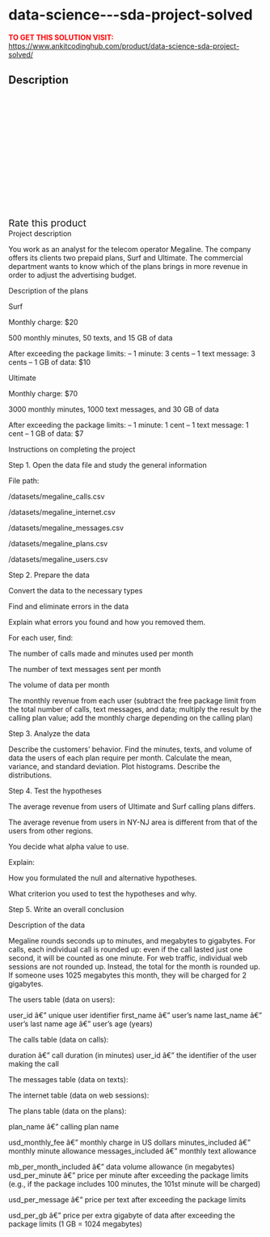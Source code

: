 # data-science---sda-project-solved



**<span style='color:red'>TO GET THIS SOLUTION VISIT:</span>** https://www.ankitcodinghub.com/product/data-science-sda-project-solved/

<h2>Description</h2>



<div class="kk-star-ratings kksr-auto kksr-align-center kksr-valign-top" data-payload="{&quot;align&quot;:&quot;center&quot;,&quot;id&quot;:&quot;131347&quot;,&quot;slug&quot;:&quot;default&quot;,&quot;valign&quot;:&quot;top&quot;,&quot;ignore&quot;:&quot;&quot;,&quot;reference&quot;:&quot;auto&quot;,&quot;class&quot;:&quot;&quot;,&quot;count&quot;:&quot;0&quot;,&quot;legendonly&quot;:&quot;&quot;,&quot;readonly&quot;:&quot;&quot;,&quot;score&quot;:&quot;0&quot;,&quot;starsonly&quot;:&quot;&quot;,&quot;best&quot;:&quot;5&quot;,&quot;gap&quot;:&quot;4&quot;,&quot;greet&quot;:&quot;Rate this product&quot;,&quot;legend&quot;:&quot;0\/5 - (0 votes)&quot;,&quot;size&quot;:&quot;24&quot;,&quot;title&quot;:&quot;Data-Science - SDA Project Solved&quot;,&quot;width&quot;:&quot;0&quot;,&quot;_legend&quot;:&quot;{score}\/{best} - ({count} {votes})&quot;,&quot;font_factor&quot;:&quot;1.25&quot;}">
            
<div class="kksr-stars">
    
<div class="kksr-stars-inactive">
            <div class="kksr-star" data-star="1" style="padding-right: 4px">
            

<div class="kksr-icon" style="width: 24px; height: 24px;"></div>
        </div>
            <div class="kksr-star" data-star="2" style="padding-right: 4px">
            

<div class="kksr-icon" style="width: 24px; height: 24px;"></div>
        </div>
            <div class="kksr-star" data-star="3" style="padding-right: 4px">
            

<div class="kksr-icon" style="width: 24px; height: 24px;"></div>
        </div>
            <div class="kksr-star" data-star="4" style="padding-right: 4px">
            

<div class="kksr-icon" style="width: 24px; height: 24px;"></div>
        </div>
            <div class="kksr-star" data-star="5" style="padding-right: 4px">
            

<div class="kksr-icon" style="width: 24px; height: 24px;"></div>
        </div>
    </div>
    
<div class="kksr-stars-active" style="width: 0px;">
            <div class="kksr-star" style="padding-right: 4px">
            

<div class="kksr-icon" style="width: 24px; height: 24px;"></div>
        </div>
            <div class="kksr-star" style="padding-right: 4px">
            

<div class="kksr-icon" style="width: 24px; height: 24px;"></div>
        </div>
            <div class="kksr-star" style="padding-right: 4px">
            

<div class="kksr-icon" style="width: 24px; height: 24px;"></div>
        </div>
            <div class="kksr-star" style="padding-right: 4px">
            

<div class="kksr-icon" style="width: 24px; height: 24px;"></div>
        </div>
            <div class="kksr-star" style="padding-right: 4px">
            

<div class="kksr-icon" style="width: 24px; height: 24px;"></div>
        </div>
    </div>
</div>
                

<div class="kksr-legend" style="font-size: 19.2px;">
            <span class="kksr-muted">Rate this product</span>
    </div>
    </div>
Project description

You work as an analyst for the telecom operator Megaline. The company offers its clients two prepaid plans, Surf and Ultimate. The commercial department wants to know which of the plans brings in more revenue in order to adjust the advertising budget.

Description of the plans

Surf

Monthly charge: $20

500 monthly minutes, 50 texts, and 15 GB of data

After exceeding the package limits: – 1 minute: 3 cents – 1 text message: 3 cents – 1 GB of data: $10

Ultimate

Monthly charge: $70

3000 monthly minutes, 1000 text messages, and 30 GB of data

After exceeding the package limits: – 1 minute: 1 cent – 1 text message: 1 cent – 1 GB of data: $7

Instructions on completing the project

Step 1. Open the data file and study the general information

File path:

/datasets/megaline_calls.csv

/datasets/megaline_internet.csv

/datasets/megaline_messages.csv

/datasets/megaline_plans.csv

/datasets/megaline_users.csv

Step 2. Prepare the data

Convert the data to the necessary types

Find and eliminate errors in the data

Explain what errors you found and how you removed them.

For each user, find:

The number of calls made and minutes used per month

The number of text messages sent per month

The volume of data per month

The monthly revenue from each user (subtract the free package limit from the total number of calls, text messages, and data; multiply the result by the calling plan value; add the monthly charge depending on the calling plan)

Step 3. Analyze the data

Describe the customers’ behavior. Find the minutes, texts, and volume of data the users of each plan require per month. Calculate the mean, variance, and standard deviation. Plot histograms. Describe the distributions.

Step 4. Test the hypotheses

The average revenue from users of Ultimate and Surf calling plans differs.

The average revenue from users in NY-NJ area is different from that of the users from other regions.

You decide what alpha value to use.

Explain:

How you formulated the null and alternative hypotheses.

What criterion you used to test the hypotheses and why.

Step 5. Write an overall conclusion

Description of the data

Megaline rounds seconds up to minutes, and megabytes to gigabytes. For calls, each individual call is rounded up: even if the call lasted just one second, it will be counted as one minute. For web traffic, individual web sessions are not rounded up. Instead, the total for the month is rounded up. If someone uses 1025 megabytes this month, they will be charged for 2 gigabytes.

The users table (data on users):

user_id â€” unique user identifier first_name â€” user’s name last_name â€” user’s last name age â€” user’s age (years)

The calls table (data on calls):

duration â€” call duration (in minutes) user_id â€” the identifier of the user making the call

The messages table (data on texts):

The internet table (data on web sessions):

The plans table (data on the plans):

plan_name â€” calling plan name

usd_monthly_fee â€” monthly charge in US dollars minutes_included â€” monthly minute allowance messages_included â€” monthly text allowance

mb_per_month_included â€” data volume allowance (in megabytes) usd_per_minute â€” price per minute after exceeding the package limits (e.g., if the package includes 100 minutes, the 101st minute will be charged)

usd_per_message â€” price per text after exceeding the package limits

usd_per_gb â€” price per extra gigabyte of data after exceeding the package limits (1 GB = 1024 megabytes)
